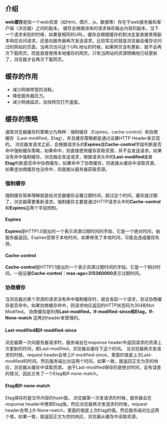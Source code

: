 ## 介绍
**web缓存**是指一个web资源（如html，图片，js，数据等）存在于web服务器和客户端（浏览器）之间的副本。
缓存会根据进来的请求保存输出内容的副本。当下一个请求来到的时候，如果是相同的URL，缓存会根据缓存机制决定是直接使用副本响应访问请求，还是向服务器再次发送请求。比较常见的就是浏览器会缓存访问过的网站的页面，当再次访问这个URL地址的时候，如果网页没有更新，就不会再次下载网页，而是直接使用本地缓存的网页。只有当网站的资源明确地已经更新了，浏览器才会再次下载网页。
## 缓存的作用
+ 减少网络带宽的消耗。
+ 降低服务器压力。
+ 减少网络延迟，加快网页打开速度。
## 缓存的策略
通常浏览器缓存的策略分为两种：强制缓存（Expires，cache-control）和协商缓存（Last-modified，Etag），并且缓存策略都是通过设置HTTP Header来实现的。
浏览器发请求之前，会根据请求头的**Expires**或**Cache-control**字段判断是否命中强制缓存策略，如果命中，则直接使用缓存获取资源，并不会发送请求。如果没有命中强制缓存，浏览器会发送请求，根据请求头中的**Last-modified**或者**Etag**判断是否命中协商缓存。如果命中了协商缓存，则直接从缓存中读取资源。如果连协商缓存也没命中，则直接从服务器获取资源。
### 强制缓存
强制缓存简单理解就是给浏览器缓存设置过期时间，超过这个时间，缓存就过期了，浏览器需要重新请求。强制缓存主要是通过HTTP请求头中的**Cache-control**和**Expires**这两个字段控制。
#### Expires
**Expires**是HTTP1.0提出的一个表示资源过期时间的字段，它是一个绝对时间，由服务器返回。Expires受限于本地时间，如果修改了本地时间，可能会造成缓存失效。
#### Cache-control
**Cache-control**是HTTP1.1提出的一个表示资源过期时间的字段。它是一个相对时间。一般设置**Cache-control：max-age=315360000**表示过期时间。
### 协商缓存
当浏览器对某个资源的请求没有命中强制缓存时，就会发起一个请求，验证协商缓存是否命中。如果协商缓存命中，则请求响应返回的HTTP状态码为304和Not Modified。
协商缓存是利用**Last-modified，If-modified-since和Etag，If-None-match** 这两对header来管理的。
#### Last-modified和If-modified-since
浏览器第一次向服务器请求时，服务端会在response header中返回请求的资源上次更新的时间，即Last-modified，浏览器会缓存下这个时间。
当浏览器再次发请求的时候，request header会带上If-modified-since，里面的值是上次Last-modified的时间。然后服务端比对这两个时间，如果一致，就返回正文为空的响应，浏览器从缓存中读取资源。
由于Last-modified保存的是绝对时间，会有误差的情况，因此又有了一个Etag和If-none-match。
#### Etag和If-none-match
Etag保存的是文件内容的hash值。
浏览器第一次发请求的时候，服务器会在response header中携带Etag值。然后浏览器再次发请求的时候，request header会带上If-None-match，里面的值是上次Etag的值。然后服务端对比这两个值，如果一致，就返回正文为空的响应，浏览器从缓存中读取资源。
